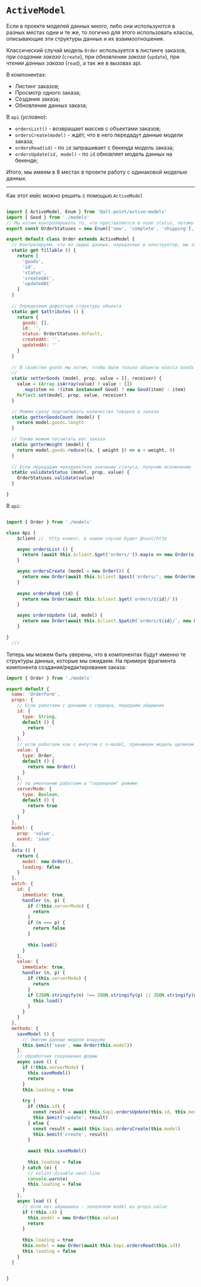`ActiveModel`
===


Если в проекте моделей данных много, либо они используются в разных местах одни и те же, 
 то логично для этого использовать классы, описывающие эти структуры данных и их взаимоотношения.

Классический случай модель `Order` используется в листинге заказов, 
при *создании заказа* (`create`), при *обновлении заказа* (`update`), при *чтении данных заказа* (`read`), 
а так же в вызовах api.

В компонентах:

 - Листинг заказов;
 - Просмотр одного заказа;
 - Создание заказа;
 - Обновление данных заказа;

В `api` (*условно*):

- `ordersList()` - возвращает массив с объектами заказов;
- `ordersCreate(model)` - ждёт, что в него передадут данные модели заказа;
- `ordersRead(id)` - по `id` запрашивает с бекенда модель заказа;
- `ordersUpdate(id, model)` - по `id` обновляет модель данных на бекенде;

Итого, мы имеем в 8 местах в проекте работу с одинаковой моделью данных.

---

Как этот кейс можно решить с помощью `ActiveModel`

```js

import { ActiveModel, Enum } from '@alt-point/active-models'
import { Good } from './models'
// Мы хотим контролировать то, что проставляется в поле status, потому определяем enum
export const OrderStatuses = new Enum(['new', 'complete', 'shipping'], 'new')

export default class Order extends ActiveModel {
  // Контролируем, что из сырых данных, переданных в конструктор, мы заберём только этот список полей
  static get fillable () {
    return [
      'goods',
      'id',
      'status',
      'createdAt',
      'updatedAt'  
    ]  
  }
  
  // Определяем дефолтную структуру объекта
  static get $attributes () {
    return {
      goods: [],
      id: '',
      status: OrderStatuses.default,
      createdAt: '',
      updatedAt: ''
    } 
  }
  
  // В свойстве goods мы хотим, чтобы были только объекты класса Goods
  //
  static setterGoods (model, prop, value = [], receiver) {
    value = (Array.isArray(value) ? value : [])
      .map(item => !(item instanceof Good) ? new Good(item) : item)
    Reflect.set(model, prop, value, receiver)
  }

  // Можем сразу подсчитывать количество товаров в заказе
  static getterGoodsCount (model) {
    return model.goods.length
  }

  // Также можем посчитать вес заказа
  static getterWeight (model) {
    return model.goods.reduce((a, { weight }) => a + weight, 0)
  }
  
  // Если передадим некорректное значение статуса, получим исключение 
  static validateStatus (model, prop, value) {
    OrderStatuses.validate(value)
  }

}

````

В `api`: 

```js

import { Order } from './models'

class Api {
    $client //  http клиент, в нашем случае будет @nuxt/http

    async ordersList () {
      return (await this.$client.$get('orders/')).map(o => new Order(o))
    }

    async ordersCreate (model = new Order()) {
      return new Order(await this.$client.$post('orders/', new Order(model)))    
    }
    
    async ordersRead (id) {
      return new Order(await this.$client.$get(`orders/${id}/`))
    }

    async ordersUpdate (id, model) {
      return new Order(await this.$client.$patch(`orders/${id}/`, new Order(model)))    
    }

}
  ///


```

Теперь мы можем быть уверены, что в компонентах будут именно те структуры данных, которые мы ожидаем.
На примере фрагмента компонента создания/редактирования заказа:

```js
import { Order } from './models'

export default {
  name: 'OrderForm',
  props: {
    // Если работаем с данными с сервера, передаём айдишник
    id: {
      type: String,
      default () {
        return ''
      }
    },
    // если работаем как с инпутом с v-model, принимаем модель целиком
    value: {
      type: Order,
      default () {
        return new Order()
      }
    },
    // по умолчанию работаем в "серверном" режиме
    serverMode: {
      type: Boolean,
      default () {
        return true
      }
    }
  },
  model: {
    prop: 'value',
    event: 'save'
  },  
  data () {
    return {
      model: new Order(),      
      loading: false
    }
  },
  watch: {
    id: {
      immediate: true,
      handler (n, p) {
        if (!this.serverMode) {
          return
        }
        if (n === p) {
          return false
        }
    
        this.load()
      }
    },
    value: {
      immediate: true,
      handler (n, p) {
        if (this.serverMode) {
          return
        }
        if (JSON.stringify(n) !== JSON.stringify(p) || JSON.stringify(n) !== JSON.stringify(this.model)) {
          this.load()
        }
      }
    }
  },
  methods: {
    saveModel () {
      // Эмитим данные модели внаружу  
      this.$emit('save', new Order(this.model))      
    },
    // обработчик сохранения формы
    async save () {
      if (!this.serverMode) {
        this.saveModel()
        return
      }    
      this.loading = true
      
      try {
        if (this.id) {
          const result = await this.$api.ordersUpdate(this.id, this.model)
          this.$emit('update', result)
        } else {
          const result = await this.$api.ordersCreate(this.model)
          this.$emit('create', result)
        }
        
        await this.saveModel()
        
        this.loading = false
      } catch (e) {
        // eslint-disable-next-line
        console.warn(e)
        this.loading = false
      }
    },
    async load () {
      // если нет айдишника - заполняем model из props.value
      if (!this.id) {
        this.model = new Order(this.value)
        return
      }
      
      this.loading = true
      this.model = new Order(await this.$api.ordersRead(this.id))        
      this.loading = false    
    }
  }


}
```
